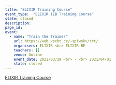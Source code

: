 ```yaml
---
title: "ELIXIR Training Course"
event_type:  "ELIXIR IIB Training Course"
state: closed
description: 
page_id: 
event:
  - name: "Train the Trainer"
    url: https://web.vscht.cz/~spiwokv/trt/
    organisers: ELIXIR <br> ELIXIR-BE
    teachers: []
    venue: Online
    event_date: 2021/03/29 <br> - <br> 2021/04/01
    state: closed
---
```


[ELIXIR Training Course](https://web.vscht.cz/~spiwokv/trt/)


<br>